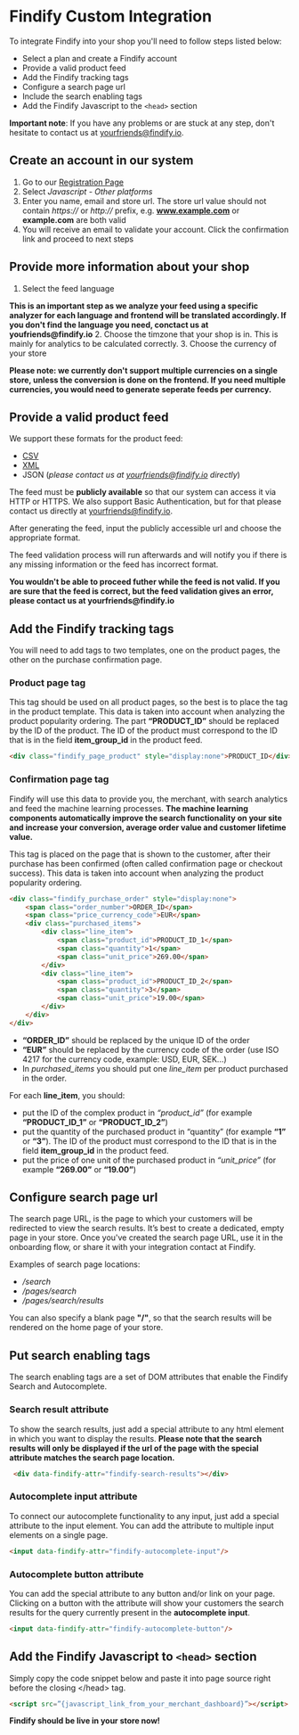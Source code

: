 # Findify Custom Integration

To integrate Findify into your shop you'll need to follow steps listed below:

* Select a plan and create a Findify account
* Provide a valid product feed
* Add the Findify tracking tags
* Configure a search page url
* Include the search enabling tags
* Add the Findify Javascript to the `<head>` section

__Important note__: If you have any problems or are stuck at any step, don't hesitate to contact us at yourfriends@findify.io.

## Create an account in our system

1. Go to our [Registration Page](https://dashboard.findify.io/#/sign-in/register)
2. Select _Javascript - Other platforms_
3. Enter you name, email and store url. The store url value should not contain _https://_ or _http://_ prefix, e.g. __www.example.com__ or __example.com__ are both valid
4. You will receive an email to validate your account. Click the confirmation link and proceed to next steps

## Provide more information about your shop

1. Select the feed language

__This is an important step as we analyze your feed using a specific analyzer for each language  and frontend will be translated accordingly. If you don't find the language you need, conctact us at youfriends@findify.io__
2. Choose the timzone that your shop is in. This is mainly for analytics to be calculated correctly.
3. Choose the currency of your store

__Please note: we currently don't support multiple currencies on a single store, unless the conversion is done on the frontend. If you need multiple currencies, you would need to generate seperate feeds per currency.__

## Provide a valid product feed

We support these formats for the product feed:

- [CSV](productFeedCSV.md)
- [XML](productFeedXML.md)
- JSON (_please contact us at yourfriends@findify.io directly_)

The feed must be __publicly available__ so that our system can access it via HTTP or HTTPS. We also support Basic Authentication, but for that please contact us directly at yourfriends@findify.io.

After generating the feed, input the publicly accessible url and choose the appropriate format. 

The feed validation process will run afterwards and will notify you if there is any missing information or the feed has incorrect format. 

__You wouldn't be able to proceed futher while the feed is not valid. If you are sure that the feed is correct, but the feed  validation gives an error, please contact us at yourfriends@findify.io__

## Add the Findify tracking tags

You will need to add tags to two templates, one on the product pages, the other on the purchase confirmation page.

### Product page tag

This tag should be used on all product pages, so the best is to place the tag in the product template. This data is taken into account when analyzing the product popularity ordering. The part __“PRODUCT_ID”__ should be replaced by the ID of the product. The ID of the product must correspond to the ID that is in the field __item_group_id__ in the product feed.

```html
<div class="findify_page_product" style="display:none">PRODUCT_ID</div>
```

### Confirmation page tag

Findify will use this data to provide you, the merchant, with search analytics and feed the machine learning processes. __The machine learning components automatically improve the search functionality on your site and increase your conversion, average order value and customer lifetime value.__

This tag is placed on the page that is shown to the customer, after their purchase has been confirmed (often called confirmation page or checkout success). This data is taken into account when analyzing the product popularity ordering.

```html
<div class="findify_purchase_order" style="display:none">
	<span class="order_number">ORDER_ID</span>
	<span class="price_currency_code">EUR</span>
	<div class="purchased_items">
		<div class="line_item">
			<span class="product_id">PRODUCT_ID_1</span>
			<span class="quantity">1</span>
			<span class="unit_price">269.00</span>
		</div>
		<div class="line_item">
			<span class="product_id">PRODUCT_ID_2</span>
			<span class="quantity">3</span>
			<span class="unit_price">19.00</span>
		</div>
	</div>
</div>
```

* __“ORDER_ID”__ should be replaced by the unique ID of the order
* __“EUR”__ should be replaced by the currency code of the order (use ISO 4217 for the currency code, example: USD, EUR, SEK…)
* In _purchased_items_ you should put one _line_item_ per product purchased in the order.

For each __line_item__, you should:

* put the ID of the complex product in _“product_id”_ (for example __“PRODUCT_ID_1”__ or __“PRODUCT_ID_2”__)
* put the quantity of the purchased product in “quantity” (for example **“1”** or **“3”**). The ID of the product must correspond to the ID that is in the field __item_group_id__ in the product feed.
* put the price of one unit of the purchased product in _“unit_price”_ (for example __“269.00”__ or __“19.00”__)

## Configure search page url

The search page URL, is the page to which your customers will be redirected to view the search results. It’s best to create a dedicated, empty page in your store.
Once you've created the search page URL, use it in the onboarding flow, or share it with your integration contact at Findify.

Examples of search page locations:

* */search*
* */pages/search*
* */pages/search/results* 

You can also specify a blank page __"/"__, so that the search results will be rendered on the home page of your store.

## Put search enabling tags

The search enabling tags are a set of DOM attributes that enable the Findify Search and Autocomplete.

### Search result attribute

To show the search results, just add a special attribute to any html element in which you want to display the results. __Please note that the search results will only be displayed if the url of the page with the special attribute matches the search page location.__

```html
 <div data-findify-attr="findify-search-results"></div>
```
 
### Autocomplete input attribute

To connect our autocomplete functionality to any input, just add a special attribute to the input element. You can add the attribute to multiple input elements on a single page. 

```html
<input data-findify-attr="findify-autocomplete-input"/>
```

### Autocomplete button attribute

You can add the special attribute to any button and/or link on your page. Clicking on a button with the attribute will show your customers the search results for the query currently present in the **autocomplete input**.

```html
<input data-findify-attr="findify-autocomplete-button"/>
```

## Add the Findify Javascript to `<head>` section

Simply copy the code snippet below and paste it into page source right before the closing &lt;/head&gt; tag.

```html
<script src=”{javascript_link_from_your_merchant_dashboard}”></script>
```

__Findify should be live in your store now!__
